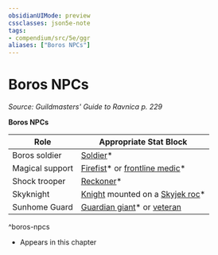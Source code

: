 ```yaml
---
obsidianUIMode: preview
cssclasses: json5e-note
tags:
- compendium/src/5e/ggr
aliases: ["Boros NPCs"]
---
```

# Boros NPCs
*Source: Guildmasters' Guide to Ravnica p. 229* 

**Boros NPCs**

| Role | Appropriate Stat Block |
|------|------------------------|
| Boros soldier | [Soldier](2-Mechanics/CLI/bestiary/humanoid/soldier-ggr.md)* |
| Magical support | [Firefist](2-Mechanics/CLI/bestiary/humanoid/firefist-ggr.md)* or [frontline medic](2-Mechanics/CLI/bestiary/humanoid/frontline-medic-ggr.md)* |
| Shock trooper | [Reckoner](2-Mechanics/CLI/bestiary/humanoid/reckoner-ggr.md)* |
| Skyknight | [Knight](2-Mechanics/CLI/bestiary/humanoid/knight.md) mounted on a [Skyjek roc](2-Mechanics/CLI/bestiary/monstrosity/skyjek-roc-ggr.md)* |
| Sunhome Guard | [Guardian giant](2-Mechanics/CLI/bestiary/giant/guardian-giant-ggr.md)* or [veteran](2-Mechanics/CLI/bestiary/humanoid/veteran.md) |
^boros-npcs

* Appears in this chapter
